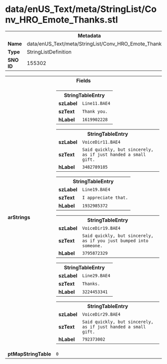 <h1>data/enUS_Text/meta/StringList/Conv_HRO_Emote_Thanks.stl</h1><table><tr><th colspan="100%">Metadata</th></tr><tr><td><b>Name</b></td><td>data/enUS_Text/meta/StringList/Conv_HRO_Emote_Thanks.stl</td></tr><tr><td><b>Type</b></td><td>StringListDefinition</td></tr><tr><td><b>SNO ID</b></td><td>155302</td></tr></table>

<table><tr><th colspan="100%">Fields</th></tr><tr><td><b>arStrings</b></td><td><table><tr><th colspan="100%">StringTableEntry</th></tr><tr><td><b>szLabel</b></td><td><code>Line11.BAE4</code></td></tr><tr><td><b>szText</b></td><td><code>Thank you.</code></td></tr><tr><td><b>hLabel</b></td><td><code>1619902228</code></td></tr></table>


<table><tr><th colspan="100%">StringTableEntry</th></tr><tr><td><b>szLabel</b></td><td><code>VoiceDir11.BAE4</code></td></tr><tr><td><b>szText</b></td><td><code>Said quickly, but sincerely, as if just handed a small gift.</code></td></tr><tr><td><b>hLabel</b></td><td><code>3482789185</code></td></tr></table>


<table><tr><th colspan="100%">StringTableEntry</th></tr><tr><td><b>szLabel</b></td><td><code>Line19.BAE4</code></td></tr><tr><td><b>szText</b></td><td><code>I appreciate that.</code></td></tr><tr><td><b>hLabel</b></td><td><code>1932985372</code></td></tr></table>


<table><tr><th colspan="100%">StringTableEntry</th></tr><tr><td><b>szLabel</b></td><td><code>VoiceDir19.BAE4</code></td></tr><tr><td><b>szText</b></td><td><code>Said quickly, but sincerely, as if you just bumped into someone.</code></td></tr><tr><td><b>hLabel</b></td><td><code>3795872329</code></td></tr></table>


<table><tr><th colspan="100%">StringTableEntry</th></tr><tr><td><b>szLabel</b></td><td><code>Line29.BAE4</code></td></tr><tr><td><b>szText</b></td><td><code>Thanks.</code></td></tr><tr><td><b>hLabel</b></td><td><code>3224453341</code></td></tr></table>


<table><tr><th colspan="100%">StringTableEntry</th></tr><tr><td><b>szLabel</b></td><td><code>VoiceDir29.BAE4</code></td></tr><tr><td><b>szText</b></td><td><code>Said quickly, but sincerely, as if just handed a small gift.</code></td></tr><tr><td><b>hLabel</b></td><td><code>792373002</code></td></tr></table>


</td></tr><tr><td><b>ptMapStringTable</b></td><td><code>0</code></td></tr></table>


